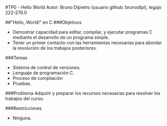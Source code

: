 #TP0 - Hello World
Autor: Bruno Dipietro (usuario github: brunodipi), legajo 222-276.0

##"Hello, World!” en C
###Objetivos
- Demostrar capacidad para editar, compilar, y ejecutar programas C mediante el
desarrollo de un programa simple.
- Tener un primer contacto con las herramientas necesarias para abordar la resolución
de los trabajos posteriores.

###Temas
- Sistema de control de versiones.
- Lenguaje de programación C.
- Proceso de compilación
- Pruebas.

###Problema
Adquirir y preparar los recursos necesarias para resolver los trabajos del curso.

###Restricciones
- Ninguna.
